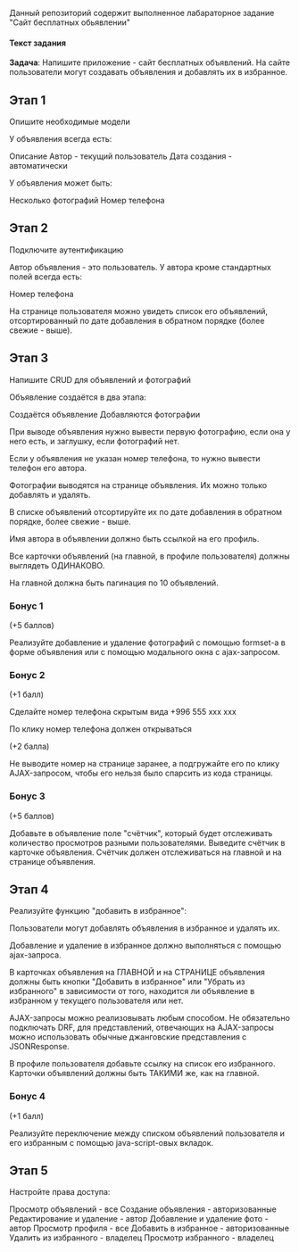 Данный репозиторий содержит выполненное лабараторное задание "Сайт бесплатных обьявлении"

#### Текст задания

**Задача**: Напишите приложение - сайт бесплатных объявлений. На сайте пользователи могут создавать объявления и добавлять их в избранное.

## Этап 1
Опишите необходимые модели


У объявления всегда есть:

Описание
Автор - текущий пользователь
Дата создания - автоматически

У объявления может быть:

Несколько фотографий
Номер телефона

## Этап 2
Подключите аутентификацию


Автор объявления - это пользователь. У автора кроме стандартных полей всегда есть:

Номер телефона

На странице пользователя можно увидеть список его объявлений, отсортированный по дате добавления в обратном порядке (более свежие - выше).

## Этап 3
Напишите CRUD для объявлений и фотографий


Объявление создаётся в два этапа:

Создаётся объявление
Добавляются фотографии

При выводе объявления нужно вывести первую фотографию, если она у него есть, и заглушку, если фотографий нет.


Если у объявления не указан номер телефона, то нужно вывести телефон его автора.


Фотографии выводятся на странице объявления. Их можно только добавлять и удалять.


В списке объявлений отсортируйте их по дате добавления в обратном порядке, более свежие - выше.


Имя автора в объявлении должно быть ссылкой на его профиль.


Все карточки объявлений (на главной, в профиле пользователя) должны выглядеть ОДИНАКОВО.


На главной должна быть пагинация по 10 объявлений.

### Бонус 1
(+5 баллов)

Реализуйте добавление и удаление фотографий с помощью formset-а в форме объявления или с помощью модального окна с ajax-запросом.

### Бонус 2
(+1 балл)

Сделайте номер телефона скрытым вида +996 555 xxx xxx

По клику номер телефона должен открываться


(+2 балла)

Не выводите номер на странице заранее, а подгружайте его по клику AJAX-запросом, чтобы его нельзя было спарсить из кода страницы.

### Бонус 3
(+5 баллов)

Добавьте в объявление поле "счётчик", который будет отслеживать количество просмотров разными пользователями. Выведите счётчик в карточке объявления. Счётчик должен отслеживаться на главной и на странице объявления.

## Этап 4
Реализуйте функцию "добавить в избранное":


Пользователи могут добавлять объявления в избранное и удалять их.


Добавление и удаление в избранное должно выполняться с помощью ajax-запроса.


В карточках объявления на ГЛАВНОЙ и на СТРАНИЦЕ объявления должны быть кнопки "Добавить в избранное" или "Убрать из избранного" в зависимости от того, находится ли объявление в избранном у текущего пользователя или нет.


AJAX-запросы можно реализовывать любым способом. Не обязательно подключать DRF, для представлений, отвечающих на AJAX-запросы можно использовать обычные джанговские представления с JSONResponse.


В профиле пользователя добавьте ссылку на список его избранного. Карточки объявлений должны быть ТАКИМИ же, как на главной.

### Бонус 4
(+1 балл)

Реализуйте переключение между списком объявлений пользователя и его избранным с помощью java-script-овых вкладок.

## Этап 5
Настройте права доступа:

Просмотр объявлений - все
Создание объявления - авторизованные
Редактирование и удаление - автор
Добавление и удаление фото - автор
Просмотр профиля - все
Добавить в избранное - авторизованные
Удалить из избранного - владелец
Просмотр избранного - владелец
